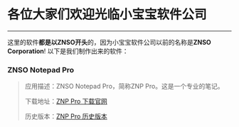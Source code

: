 # 各位大家们欢迎光临**小宝宝软件公司**
---
这里的软件**都是以ZNSO开头**的，因为小宝宝软件公司以前的名称是**ZNSO Corporation**!
以下是我们制作出来的软件：
### ZNSO Notepad Pro
> 应用描述：ZNSO Notepad Pro，简称ZNP Pro。这是一个专业的笔记。
> 
> 下载地址：[ZNP Pro 下载官网](https://github.com/BB-Software-Corporation/ZNSO-Notepad-Pro)
>
> 历史版本：[ZNP Pro 历史版本](https://github.com/BB-Software-Corporation/ZNSO-Notepad-Pro/releases/)
